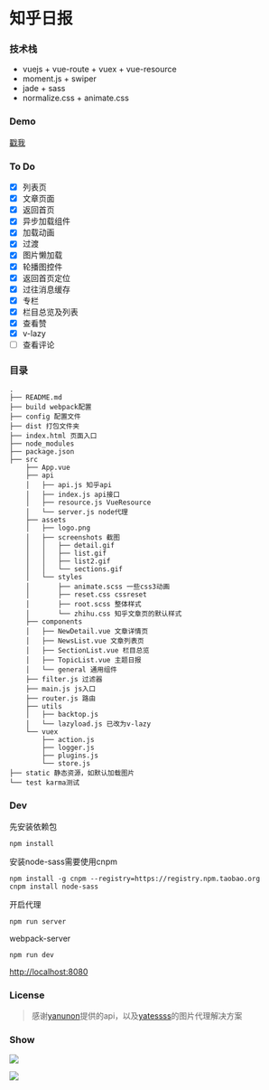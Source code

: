 # 知乎日报

### 技术栈

+ vuejs + vue-route + vuex + vue-resource
+ moment.js + swiper
+ jade + sass
+ normalize.css + animate.css

### Demo

[戳我](http://104.160.39.244:8080)

### To Do

- [x] 列表页
- [x] 文章页面
- [x] 返回首页
- [x] 异步加载组件
- [x] 加载动画
- [X] 过渡
- [x] 图片懒加载
- [x] 轮播图控件
- [x] 返回首页定位
- [x] 过往消息缓存
- [x] 专栏
- [x] 栏目总览及列表
- [x] 查看赞
- [x] v-lazy
- [ ] 查看评论

### 目录

```
.
├── README.md
├── build webpack配置
├── config 配置文件
├── dist 打包文件夹
├── index.html 页面入口
├── node_modules 
├── package.json 
├── src 
	├── App.vue
	├── api
	│   ├── api.js 知乎api
	│   ├── index.js api接口
	│   ├── resource.js VueResource
	│   └── server.js node代理
	├── assets
	│   ├── logo.png
	│   ├── screenshots 截图
	│   │   ├── detail.gif
	│   │   ├── list.gif
	│   │   ├── list2.gif
	│   │   └── sections.gif
	│   └── styles
	│       ├── animate.scss 一些css3动画
	│       ├── reset.css cssreset
	│       ├── root.scss 整体样式
	│       └── zhihu.css 知乎文章页的默认样式
	├── components
	│   ├── NewDetail.vue 文章详情页
	│   ├── NewsList.vue 文章列表页
	│   ├── SectionList.vue 栏目总览
	│   ├── TopicList.vue 主题日报
	│   └── general 通用组件
	├── filter.js 过滤器
	├── main.js js入口
	├── router.js 路由
	├── utils
	│   ├── backtop.js
	│   └── lazyload.js 已改为v-lazy
	└── vuex
	    ├── action.js 
	    ├── logger.js
	    ├── plugins.js
	    └── store.js
├── static 静态资源，如默认加载图片
└── test karma测试
```

### Dev

先安装依赖包
```nodejs
npm install
```

安装node-sass需要使用cnpm

```
npm install -g cnpm --registry=https://registry.npm.taobao.org
cnpm install node-sass
```

开启代理
```nodejs
npm run server
```

webpack-server
```nodejs
npm run dev
```

[http://localhost:8080](http://localhost:8080)

### License

> 感谢[yanunon](https://github.com/yanunon/NeteaseCloudMusic/wiki/%E7%BD%91%E6%98%93%E4%BA%91%E9%9F%B3%E4%B9%90API%E5%88%86%E6%9E%90)提供的api，以及[yatessss](https://github.com/yatessss/zhihudaily-vue)的图片代理解决方案


### Show

![](./src/assets/screenshots/list2.gif)

![](./src/assets/screenshots/sections.gif)
